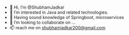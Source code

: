 - 👋 Hi, I’m @ShubhamJadkar
- 👀 I’m interested in Java and related technologies.
- 🌱 Having sound knowledge of Springboot, microservices
- 💞️ I’m looking to collaborate on ...
- 📫 reach me on shubhamjadkar200@gmail.com




